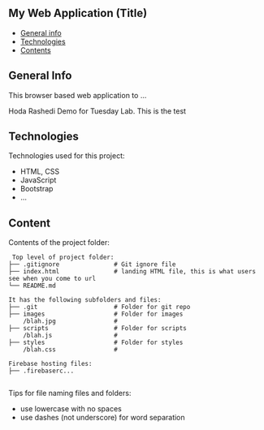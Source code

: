 ## My Web Application (Title)

* [General info](#general-info)
* [Technologies](#technologies)
* [Contents](#content)

## General Info
This browser based web application to ...

Hoda Rashedi Demo for Tuesday Lab. This is the test
	
## Technologies
Technologies used for this project:
* HTML, CSS
* JavaScript
* Bootstrap 
* ...
	
## Content
Contents of the project folder:

```
 Top level of project folder: 
├── .gitignore               # Git ignore file
├── index.html               # landing HTML file, this is what users see when you come to url
└── README.md

It has the following subfolders and files:
├── .git                     # Folder for git repo
├── images                   # Folder for images
    /blah.jpg                # 
├── scripts                  # Folder for scripts
    /blah.js                 # 
├── styles                   # Folder for styles
    /blah.css                # 

Firebase hosting files: 
├── .firebaserc...


```

Tips for file naming files and folders:
* use lowercase with no spaces
* use dashes (not underscore) for word separation

